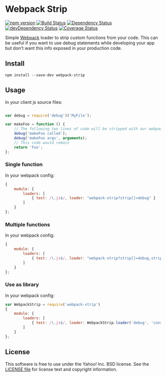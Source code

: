 # Webpack Strip

[![npm version](https://badge.fury.io/js/webpack-strip.svg)](http://badge.fury.io/js/webpack-strip)
[![Build Status](https://travis-ci.org/yahoo/webpack-strip.svg?branch=master)](https://travis-ci.org/yahoo/webpack-strip)
[![Dependency Status](https://david-dm.org/yahoo/webpack-strip.svg)](https://david-dm.org/yahoo/webpack-strip)
[![devDependency Status](https://david-dm.org/yahoo/webpack-strip/dev-status.svg)](https://david-dm.org/yahoo/webpack-strip#info=devDependencies)
[![Coverage Status](https://coveralls.io/repos/yahoo/webpack-strip/badge.png?branch=master)](https://coveralls.io/r/yahoo/webpack-strip?branch=master)

Simple [Webpack](http://webpack.github.io/) loader to strip custom functions from your code. This can be useful if you want to use debug statements while developing your app but don't want this info exposed in your production code.


## Install

`npm install --save-dev webpack-strip`

## Usage

In your client js source files:

```javascript

var debug = require('debug')('MyFile');

var makeFoo = function () {
    // The following two lines of code will be stripped with our webpack loader
    debug('makeFoo called');
    debug('makeFoo args', arguments);
    // This code would remain
    return 'Foo';
};

```

### Single function
In your webpack config:

```javascript
{
    module: {
        loaders: [
            { test: /\.js$/, loader: "webpack-strip?strip[]=debug" }
        ]
    }
};
```

### Multiple functions
In your webpack config:

```javascript
{
    module: {
        loaders: [
            { test: /\.js$/, loader: "webpack-strip?strip[]=debug,strip[]=console.log" }
        ]
    }
};
```

### Use as library
In your webpack config:

```javascript
var WebpackStrip = require('webpack-strip')
{
    module: {
        loaders: [
            { test: /\.js$/, loader: WebpackStrip.loader('debug', 'console.log') }
        ]
    }
};
```

## License

This software is free to use under the Yahoo! Inc. BSD license.
See the [LICENSE file][] for license text and copyright information.

[LICENSE file]: https://github.com/yahoo/webpack-strip/blob/master/LICENSE.md
